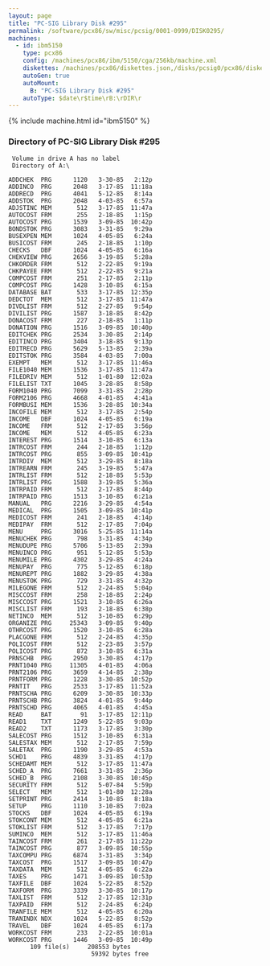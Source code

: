 ```yaml
---
layout: page
title: "PC-SIG Library Disk #295"
permalink: /software/pcx86/sw/misc/pcsig/0001-0999/DISK0295/
machines:
  - id: ibm5150
    type: pcx86
    config: /machines/pcx86/ibm/5150/cga/256kb/machine.xml
    diskettes: /machines/pcx86/diskettes.json,/disks/pcsig0/pcx86/diskettes.json
    autoGen: true
    autoMount:
      B: "PC-SIG Library Disk #295"
    autoType: $date\r$time\rB:\rDIR\r
---
```


{% include machine.html id="ibm5150" %}

### Directory of PC-SIG Library Disk #295

     Volume in drive A has no label
     Directory of A:\

    ADDCHEK  PRG      1120   3-30-85   2:12p
    ADDINCO  PRG      2048   3-17-85  11:18a
    ADDRECD  PRG      4041   5-12-85   8:14a
    ADDSTOK  PRG      2048   4-03-85   6:57a
    ADJSTINC MEM       512   3-17-85  11:47a
    AUTOCOST FRM       255   2-18-85   1:15p
    AUTOCOST PRG      1539   3-09-85  10:42p
    BONDSTOK PRG      3083   3-31-85   9:29a
    BUSEXPEN MEM      1024   4-05-85   6:24a
    BUSICOST FRM       245   2-18-85   1:10p
    CHECKS   DBF      1024   4-05-85   6:16a
    CHEKVIEW PRG      2656   3-19-85   5:28a
    CHKORDER FRM       512   2-22-85   9:19a
    CHKPAYEE FRM       512   2-22-85   9:21a
    COMPCOST FRM       251   2-17-85   2:11p
    COMPCOST PRG      1428   3-10-85   6:15a
    DATABASE BAT       533   3-17-85  12:35p
    DEDCTOT  MEM       512   3-17-85  11:47a
    DIVDLIST FRM       512   2-27-85   9:54p
    DIVILIST PRG      1587   3-18-85   8:42p
    DONACOST FRM       227   2-18-85   1:11p
    DONATION PRG      1516   3-09-85  10:40p
    EDITCHEK PRG      2534   3-30-85   2:14p
    EDITINCO PRG      3404   3-18-85   9:13p
    EDITRECD PRG      5629   5-13-85   2:39a
    EDITSTOK PRG      3584   4-03-85   7:00a
    EXEMPT   MEM       512   3-17-85  11:46a
    FILE1040 MEM      1536   3-17-85  11:47a
    FILEDRIV MEM       512   1-01-80  12:02a
    FILELIST TXT      1045   3-28-85   8:58p
    FORM1040 PRG      7099   3-31-85   2:28p
    FORM2106 PRG      4668   4-01-85   4:41a
    FORMBUSI MEM      1536   3-28-85  10:34a
    INCOFILE MEM       512   3-17-85   2:54p
    INCOME   DBF      1024   4-05-85   6:19a
    INCOME   FRM       512   2-17-85   3:56p
    INCOME   MEM       512   4-05-85   6:23a
    INTEREST PRG      1514   3-10-85   6:13a
    INTRCOST FRM       244   2-18-85   1:12p
    INTRCOST PRG       855   3-09-85  10:41p
    INTRDIV  MEM       512   3-29-85   8:18a
    INTREARN FRM       245   3-19-85   5:47a
    INTRLIST FRM       512   2-18-85   5:53p
    INTRLIST PRG      1588   3-19-85   5:36a
    INTRPAID FRM       512   2-17-85   8:44p
    INTRPAID PRG      1513   3-10-85   6:21a
    MANUAL   PRG      2216   3-29-85   4:54a
    MEDICAL  PRG      1505   3-09-85  10:41p
    MEDICOST FRM       241   2-18-85   4:14p
    MEDIPAY  FRM       512   2-17-85   7:04p
    MENU     PRG      3016   5-25-85  11:14a
    MENUCHEK PRG       798   3-31-85   4:34p
    MENUDUPE PRG      5706   5-13-85   2:39a
    MENUINCO PRG       951   5-12-85   5:53p
    MENUMILE PRG      4302   3-29-85   4:24a
    MENUPAY  PRG       775   5-12-85   6:18p
    MENUREPT PRG      1882   3-29-85   4:38a
    MENUSTOK PRG       729   3-31-85   4:32p
    MILEGONE FRM       512   2-24-85   5:04p
    MISCCOST FRM       258   2-18-85   2:24p
    MISCCOST PRG      1521   3-10-85   6:26a
    MISCLIST FRM       193   2-18-85   6:38p
    NETINCO  MEM       512   3-10-85   6:29p
    ORGANIZE PRG     25343   3-09-85   9:40p
    OTHRCOST PRG      1520   3-10-85   6:28a
    PLACGONE FRM       512   2-24-85   4:35p
    POLICOST FRM       512   2-23-85   3:57p
    POLICOST PRG       872   3-10-85   6:31a
    PRNSCHB  PRG      2950   3-30-85   4:17p
    PRNT1040 PRG     11305   4-01-85   4:06a
    PRNT2106 PRG      3659   4-14-85   2:38p
    PRNTFORM PRG      1228   3-30-85  10:52p
    PRNTIT   PRG      2533   3-17-85  11:52a
    PRNTSCHA PRG      6209   3-30-85  10:33p
    PRNTSCHB PRG      3824   4-01-85   9:44p
    PRNTSCHD PRG      4065   4-01-85   4:45a
    READ     BAT        91   3-17-85  12:11p
    READ1    TXT      1249   5-22-85   9:03p
    READ2    TXT      1173   3-17-85   3:30p
    SALECOST PRG      1512   3-10-85   6:31a
    SALESTAX MEM       512   2-17-85   7:59p
    SALETAX  PRG      1190   3-29-85   4:53a
    SCHD1    PRG      4839   3-31-85   4:17p
    SCHEDAMT MEM       512   3-17-85  11:47a
    SCHED_A  PRG      7661   3-31-85   2:36p
    SCHED_B  PRG      2108   3-30-85  10:45p
    SECURITY FRM       512   5-07-84   5:59p
    SELECT   MEM       512   1-01-80  12:28a
    SETPRINT PRG      2414   3-10-85   8:18a
    SETUP    PRG      1110   3-10-85   7:02a
    STOCKS   DBF      1024   4-05-85   6:19a
    STOKCONT MEM       512   4-05-85   6:21a
    STOKLIST FRM       512   3-17-85   7:17p
    SUMINCO  MEM       512   3-17-85  11:46a
    TAINCOST FRM       261   2-17-85  11:22p
    TAINCOST PRG       877   3-09-85  10:55p
    TAXCOMPU PRG      6874   3-31-85   3:34p
    TAXCOST  PRG      1517   3-09-85  10:47p
    TAXDATA  MEM       512   4-05-85   6:22a
    TAXES    PRG      1471   3-09-85  10:53p
    TAXFILE  DBF      1024   5-22-85   8:52p
    TAXFORM  PRG      3339   3-30-85  10:17p
    TAXLIST  FRM       512   2-17-85  12:31p
    TAXPAID  FRM       512   2-24-85   6:24p
    TRANFILE MEM       512   4-05-85   6:20a
    TRANINDX NDX      1024   5-22-85   8:52p
    TRAVEL   DBF      1024   4-05-85   6:17a
    WORKCOST FRM       233   2-22-85  10:01a
    WORKCOST PRG      1446   3-09-85  10:49p
          109 file(s)     208553 bytes
                           59392 bytes free
